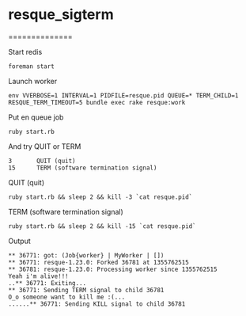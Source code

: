 # resque_sigterm
==============

Start redis

```
foreman start
```

Launch worker 

```
env VVERBOSE=1 INTERVAL=1 PIDFILE=resque.pid QUEUE=* TERM_CHILD=1 RESQUE_TERM_TIMEOUT=5 bundle exec rake resque:work
```

Put en queue job

```
ruby start.rb 
```

And try QUIT or TERM

```
3       QUIT (quit)
15      TERM (software termination signal)
```

QUIT (quit)
```
ruby start.rb && sleep 2 && kill -3 `cat resque.pid`
```

TERM (software termination signal)
```
ruby start.rb && sleep 2 && kill -15 `cat resque.pid`
```

Output

```
** 36771: got: (Job{worker} | MyWorker | [])
** 36771: resque-1.23.0: Forked 36781 at 1355762515
** 36781: resque-1.23.0: Processing worker since 1355762515
Yeah i'm alive!!!
..** 36771: Exiting...
** 36771: Sending TERM signal to child 36781
O_o someone want to kill me :(...
......** 36771: Sending KILL signal to child 36781
```
